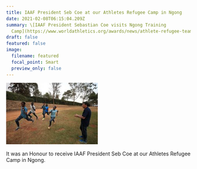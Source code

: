 ```yaml
---
title: IAAF President Seb Coe at our Athletes Refugee Camp in Ngong
date: 2021-02-08T06:15:04.209Z
summary: \[IAAF President Sebastian Coe visits Ngong Training
  Camp](https://www.worldathletics.org/awards/news/athlete-refugee-team-international-peace-day)
draft: false
featured: false
image:
  filename: featured
  focal_point: Smart
  preview_only: false
---
```

![](iaafngong.jpg)

It was an Honour to receive IAAF President Seb Coe at our Athletes Refugee Camp in Ngong.